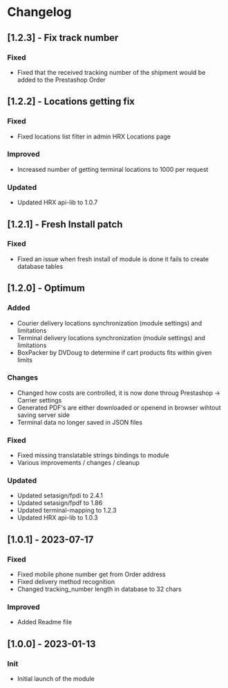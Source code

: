 # Changelog

## [1.2.3] - Fix track number
### Fixed
- Fixed that the received tracking number of the shipment would be added to the Prestashop Order

## [1.2.2] - Locations getting fix
### Fixed
- Fixed locations list filter in admin HRX Locations page

### Improved
- Increased number of getting terminal locations to 1000 per request

### Updated
- Updated HRX api-lib to 1.0.7

## [1.2.1] - Fresh Install patch
### Fixed
- Fixed an issue when fresh install of module is done it fails to create database tables

## [1.2.0] - Optimum
### Added
- Courier delivery locations synchronization (module settings) and limitations
- Terminal delivery locations synchronization (module settings) and limitations
- BoxPacker by DVDoug to determine if cart products fits within given limits

### Changes
- Changed how costs are controlled, it is now done throug Prestashop -> Carrier settings
- Generated PDF's are either downloaded or openend in browser wihtout saving server side
- Terminal data no longer saved in JSON files

### Fixed
- Fixed missing translatable strings bindings to module
- Various improvements / changes / cleanup

### Updated
- Updated setasign/fpdi to 2.4.1
- Updated setasign/fpdf to 1.86
- Updated terminal-mapping to 1.2.3
- Updated HRX api-lib to 1.0.3 

## [1.0.1] - 2023-07-17
### Fixed
- Fixed mobile phone number get from Order address
- Fixed delivery method recognition
- Changed tracking_number length in database to 32 chars

### Improved
- Added Readme file

## [1.0.0] - 2023-01-13
### Init
- Initial launch of the module
